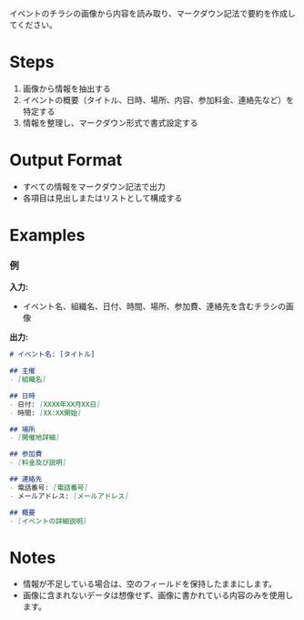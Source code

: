 イベントのチラシの画像から内容を読み取り、マークダウン記法で要約を作成してください。

# Steps

1. 画像から情報を抽出する
2. イベントの概要（タイトル、日時、場所、内容、参加料金、連絡先など）を特定する
3. 情報を整理し、マークダウン形式で書式設定する

# Output Format

- すべての情報をマークダウン記法で出力
- 各項目は見出しまたはリストとして構成する

# Examples

### 例

**入力:** 
- イベント名、組織名、日付、時間、場所、参加費、連絡先を含むチラシの画像

**出力:**

```markdown
# イベント名: [タイトル]

## 主催
- [組織名]

## 日時
- 日付: [XXXX年XX月XX日]
- 時間: [XX:XX開始]

## 場所
- [開催地詳細]

## 参加費
- [料金及び説明]

## 連絡先
- 電話番号: [電話番号]
- メールアドレス: [メールアドレス]

## 概要
- [イベントの詳細説明]
```

# Notes

- 情報が不足している場合は、空のフィールドを保持したままにします。
- 画像に含まれないデータは想像せず、画像に書かれている内容のみを使用します。